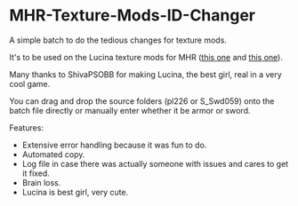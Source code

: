 # MHR-Texture-Mods-ID-Changer
A simple batch to do the tedious changes for texture mods.

It's to be used on the Lucina texture mods for MHR ([this one](https://www.nexusmods.com/monsterhunterrise/mods/1237) and [this one](https://www.nexusmods.com/monsterhunterrise/mods/1236)).

Many thanks to ShivaPSOBB for making Lucina, the best girl, real in a very cool game.

You can drag and drop the source folders (pl226 or S_Swd059) onto the batch file directly or manually enter whether it be armor or sword.

Features:
- Extensive error handling because it was fun to do.
- Automated copy.
- Log file in case there was actually someone with issues and cares to get it fixed.
- Brain loss.
- Lucina is best girl, very cute.
